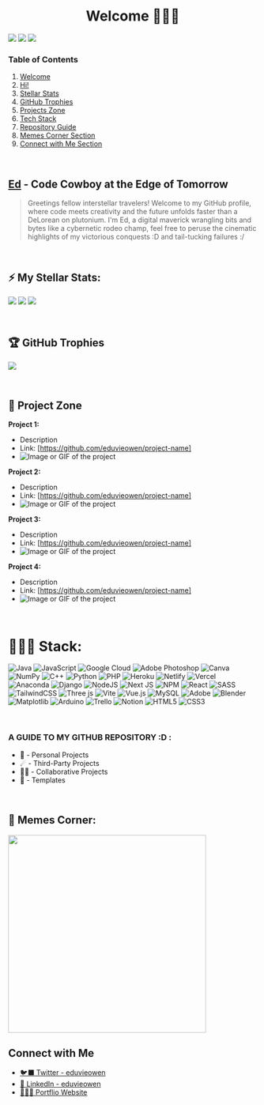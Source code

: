<h1 style="text-align: center;"> Welcome 👨🏾‍🚀 </h1>

<a name="welcome-section"></a>

[![](https://img.shields.io/github/stars/eduvieowen?style=flat&logo=github&color=white&label=Stars)](https://github.com/eduvieowen?)
![](https://img.shields.io/github/followers/eduvieowen?style=flat&label=Followers&color=white)
[![](https://visitcount.itsvg.in/api?id=eduvieowen&icon=6&color=12)](https://visitcount.itsvg.in)

### Table of Contents

1. [Welcome](#welcome-section)
2. [Hi!](#hi-section)
3. [Stellar Stats](#stats-section)
4. [GitHub Trophies](#trophies-section)
5. [Projects Zone](#projects-section)
6. [Tech Stack](#stack-section)
7. [Repository Guide](#guide-section)
8. [Memes Corner Section](#memes-corner-section)
9. [Connect with Me Section](#connect-section)

</br>

## [Ed](https://github.com/eduvieowen) - Code Cowboy at the Edge of Tomorrow 
<a name="hi-section"></a>

> Greetings fellow interstellar travelers! Welcome to my GitHub profile, where code meets creativity and the future unfolds faster than a DeLorean on plutonium. I'm Ed, a digital maverick wrangling bits and bytes like a cybernetic rodeo champ, feel free to peruse the cinematic highlights of my victorious conquests :D and tail-tucking failures :/ 

 </br>

## ⚡️ My Stellar Stats:
<a name="stats-section"></a>

![](https://github-readme-stats.vercel.app/api/top-langs/?username=eduvieowen&theme=chartreuse-dark&hide_border=true&include_all_commits=false&count_private=false&layout=compact)
![](https://github-readme-streak-stats.herokuapp.com/?user=eduvieowen&theme=chartreuse-dark&hide_border=true)
![](https://github-readme-stats.vercel.app/api?username=eduvieowen&theme=chartreuse-dark&hide_border=true&include_all_commits=false&count_private=false)

</br>

## 🏆 GitHub Trophies
<a name="trophies-section"></a>
  
![](https://github-profile-trophy.vercel.app/?username=eduvieowen&theme=juicyfresh&no-frame=false&no-bg=false&margin-w=4)  

</br>

## 🚀 Project Zone
<a name="projects-section"></a>
  
**Project 1:**
- Description
- Link: [https://github.com/eduvieowen/project-name]
- ![Image or GIF of the project](insert_image_or_gif_link_here)

**Project 2:**
- Description
- Link: [https://github.com/eduvieowen/project-name]
- ![Image or GIF of the project](insert_image_or_gif_link_here)

**Project 3:**
- Description
- Link: [https://github.com/eduvieowen/project-name]
- ![Image or GIF of the project](insert_image_or_gif_link_here)

**Project 4:**
- Description
- Link: [https://github.com/eduvieowen/project-name]
- ![Image or GIF of the project](insert_image_or_gif_link_here)

</br>

# 🧑🏾‍💻 Stack:
<a name="stack-section"></a>

![Java](https://img.shields.io/badge/java-%23ED8B00.svg?style=flat-square&logo=openjdk&logoColor=white) 
![JavaScript](https://img.shields.io/badge/javascript-%23323330.svg?style=flat-square&logo=javascript&logoColor=%23F7DF1E) 
![Google Cloud](https://img.shields.io/badge/GoogleCloud-%234285F4.svg?style=flat-square&logo=google-cloud&logoColor=white) 
![Adobe Photoshop](https://img.shields.io/badge/adobe%20photoshop-%2331A8FF.svg?style=flat-square&logo=adobe%20photoshop&logoColor=white) 
![Canva](https://img.shields.io/badge/Canva-%2300C4CC.svg?style=flat-square&logo=Canva&logoColor=white) 
![NumPy](https://img.shields.io/badge/numpy-%23013243.svg?style=flat-square&logo=numpy&logoColor=white) 
![C++](https://img.shields.io/badge/c++-%2300599C.svg?style=flat-square&logo=c%2B%2B&logoColor=white) 
![Python](https://img.shields.io/badge/python-3670A0?style=flat-square&logo=python&logoColor=ffdd54) 
![PHP](https://img.shields.io/badge/php-%23777BB4.svg?style=flat-square&logo=php&logoColor=white) 
![Heroku](https://img.shields.io/badge/heroku-%23430098.svg?style=flat-square&logo=heroku&logoColor=white) 
![Netlify](https://img.shields.io/badge/netlify-%23000000.svg?style=flat-square&logo=netlify&logoColor=#00C7B7) 
![Vercel](https://img.shields.io/badge/vercel-%23000000.svg?style=flat-square&logo=vercel&logoColor=white) 
![Anaconda](https://img.shields.io/badge/Anaconda-%2344A833.svg?style=flat-square&logo=anaconda&logoColor=white) 
![Django](https://img.shields.io/badge/django-%23092E20.svg?style=flat-square&logo=django&logoColor=white) 
![NodeJS](https://img.shields.io/badge/node.js-6DA55F?style=flat-square&logo=node.js&logoColor=white) 
![Next JS](https://img.shields.io/badge/Next-black?style=flat-square&logo=next.js&logoColor=white) 
![NPM](https://img.shields.io/badge/NPM-%23CB3837.svg?style=flat-square&logo=npm&logoColor=white) 
![React](https://img.shields.io/badge/react-%2320232a.svg?style=flat-square&logo=react&logoColor=%2361DAFB) 
![SASS](https://img.shields.io/badge/SASS-hotpink.svg?style=flat-square&logo=SASS&logoColor=white) 
![TailwindCSS](https://img.shields.io/badge/tailwindcss-%2338B2AC.svg?style=flat-square&logo=tailwind-css&logoColor=white) 
![Three js](https://img.shields.io/badge/threejs-black?style=flat-square&logo=three.js&logoColor=white) 
![Vite](https://img.shields.io/badge/vite-%23646CFF.svg?style=flat-square&logo=vite&logoColor=white) 
![Vue.js](https://img.shields.io/badge/vue.js-%2335495e.svg?style=flat-square&logo=vuedotjs&logoColor=%234FC08D) 
![MySQL](https://img.shields.io/badge/mysql-%2300000f.svg?style=flat-square&logo=mysql&logoColor=white) 
![Adobe](https://img.shields.io/badge/adobe-%23FF0000.svg?style=flat-square&logo=adobe&logoColor=white) 
![Blender](https://img.shields.io/badge/blender-%23F5792A.svg?style=flat-square&logo=blender&logoColor=white) 
![Matplotlib](https://img.shields.io/badge/Matplotlib-%23ffffff.svg?style=flat-square&logo=Matplotlib&logoColor=black) 
![Arduino](https://img.shields.io/badge/-Arduino-00979D?style=flat-square&logo=Arduino&logoColor=white) 
![Trello](https://img.shields.io/badge/Trello-%23026AA7.svg?style=flat-square&logo=Trello&logoColor=white) 
![Notion](https://img.shields.io/badge/Notion-%23000000.svg?style=flat-square&logo=notion&logoColor=white) 
![HTML5](https://img.shields.io/badge/html5-%23E34F26.svg?style=flat-square&logo=html5&logoColor=white) 
![CSS3](https://img.shields.io/badge/css3-%231572B6.svg?style=flat-square&logo=css3&logoColor=white)

</br>

### A GUIDE TO MY GITHUB REPOSITORY :D : 
<a name="guide-section"></a>

* 🚀 - Personal Projects
* ☄ - Third-Party Projects
* 🤝🏾 - Collaborative Projects
* 📝 - Templates

</br>

## 🤣 Memes Corner:
<a name="memes-corner-section"></a>

<img src='https://randommeme-five.vercel.app/' style="height: 400px;"/>

</br>

##  Connect with Me
<a name="connect-section"></a>

* [🐦‍⬛ Twitter - eduvieowen](https://twitter.com/eduvieowen)
* [👔 LinkedIn - eduvieowen](https://www.linkedin.com/in/eduvieowen)
* [👨🏾‍🦱 Portflio Website](https://https://eduvieowen.vercel.app/)
